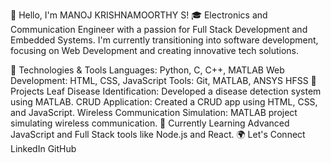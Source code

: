 👋 Hello, I'm MANOJ KRISHNAMOORTHY S!
🎓 Electronics and Communication Engineer with a passion for Full Stack Development and Embedded Systems. I'm currently transitioning into software development, focusing on Web Development and creating innovative tech solutions.

🔧 Technologies & Tools
Languages: Python, C, C++, MATLAB
Web Development: HTML, CSS, JavaScript
Tools: Git, MATLAB, ANSYS HFSS
🚀 Projects
Leaf Disease Identification: Developed a disease detection system using MATLAB.
CRUD Application: Created a CRUD app using HTML, CSS, and JavaScript.
Wireless Communication Simulation: MATLAB project simulating wireless communication.
🌱 Currently Learning
Advanced JavaScript and Full Stack tools like Node.js and React.
🌍 Let's Connect
LinkedIn
GitHub
